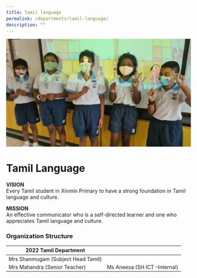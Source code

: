 ```yaml
---
title: Tamil language
permalink: /departments/tamil-language/
description: ""
---
```

![](/images/20210729_090829-scaled.jpg)

# **Tamil Language**

**VISION**    
Every Tamil student in Xinmin Primary to have a strong foundation in Tamil language and culture.

**MISSION**    
An effective communicator who is a self-directed learner and one who appreciates Tamil language and culture.

### Organization Structure

| 2022 Tamil Department 	|  	|
|---	|---	|
| Mrs Shanmugam (Subject Head Tamil) 	|  	|
| Mrs Mahandra (Senior Teacher) 	| Ms Aneesa (SH ICT –Internal) 	|